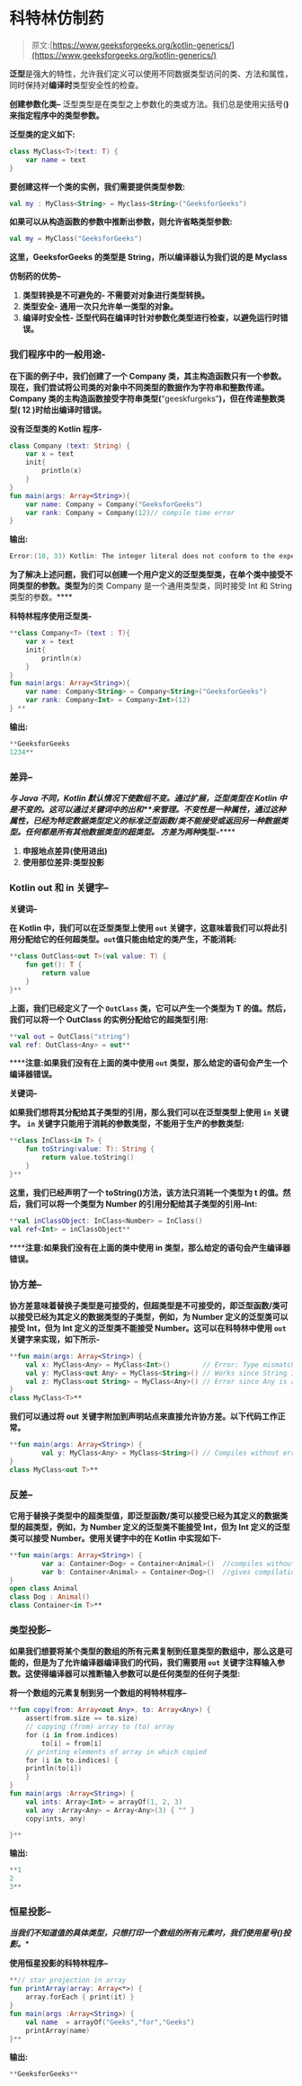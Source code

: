 # 科特林仿制药

> 原文:[https://www.geeksforgeeks.org/kotlin-generics/](https://www.geeksforgeeks.org/kotlin-generics/)

**泛型**是强大的特性，允许我们定义可以使用不同数据类型访问的类、方法和属性，同时保持对**编译时**类型安全性的检查。

**创建参数化类–**
泛型类型是在类型之上参数化的类或方法。我们总是使用尖括号(**)来指定程序中的类型参数。**

**泛型类的定义如下:**

```kt
class MyClass<T>(text: T) {
    var name = text
} 
```

**要创建这样一个类的实例，我们需要提供类型参数:**

```kt
val my : MyClass<String> = Myclass<String>("GeeksforGeeks")
```

**如果可以从构造函数的参数中推断出参数，则允许省略类型参数:**

```kt
val my = MyClass("GeeksforGeeks") 
```

**这里，GeeksforGeeks 的类型是 String，所以编译器认为我们说的是 Myclass**

****仿制药的优势–****

1.  ****类型转换是不可避免的-** 不需要对对象进行类型转换。**
2.  ****类型安全-** 通用一次只允许单一类型的对象。**
3.  ****编译时安全性-** 泛型代码在编译时针对参数化类型进行检查，以避免运行时错误。**

### **我们程序中的一般用途-**

**在下面的例子中，我们创建了一个 **Company** 类，其主构造函数只有一个参数。现在，我们尝试将公司类的对象中不同类型的数据作为字符串和整数传递。Company 类的主构造函数接受字符串类型(**“geeskfurgeks”**)，但在传递整数类型( **12** )时给出编译时错误。**

****没有泛型类的 Kotlin 程序-****

```kt
class Company (text: String) {
    var x = text
    init{
        println(x)
    }
}
fun main(args: Array<String>){
    var name: Company = Company("GeeksforGeeks")
    var rank: Company = Company(12)// compile time error
}
```

****输出:****

```kt
Error:(10, 33) Kotlin: The integer literal does not conform to the expected type String 
```

**为了解决上述问题，我们可以创建一个用户定义的泛型类型类，在单个类中接受不同类型的参数。类型为**的类 Company 是一个通用类型类，同时接受 Int 和 String 类型的参数。****

******科特林程序使用泛型类-******

```kt
**class Company<T> (text : T){
    var x = text
    init{
        println(x)
    }
}
fun main(args: Array<String>){
    var name: Company<String> = Company<String>("GeeksforGeeks")
    var rank: Company<Int> = Company<Int>(12)
} **
```

******输出:******

```kt
**GeeksforGeeks
1234** 
```

### ****差异–****

****与 Java 不同，Kotlin 默认情况下使数组不变。通过扩展，泛型类型在 Kotlin 中是不变的。这可以通过关键词中的**出**和**来管理。不变性是一种属性，通过这种属性，已经为特定数据类型定义的标准泛型函数/类不能接受或返回另一种数据类型。**任何**都是所有其他数据类型的超类型。
方差为*两种*类型-******

1.  ******申报地点差异(使用进出)******
2.  ******使用部位差异:类型投影******

### ****Kotlin out 和 in 关键字–****

******关键词–******

****在 Kotlin 中，我们可以在泛型类型上使用 **`out`** 关键字，这意味着我们可以将此引用分配给它的任何超类型。`out`值只能由给定的类产生，不能消耗:****

```kt
**class OutClass<out T>(val value: T) {
    fun get(): T {
        return value
    }
}** 
```

****上面，我们已经定义了一个 **`OutClass`** 类，它可以产生一个类型为 T 的值。然后，我们可以将一个 OutClass 的实例分配给它的超类型引用:****

```kt
**val out = OutClass("string")
val ref: OutClass<Any> = out** 
```

******注意:**如果我们没有在上面的类中使用 **`out`** 类型，那么给定的语句会产生一个编译器错误。****

******关键词–******

****如果我们想将其分配给其子类型的引用，那么我们可以在泛型类型上使用 **`in`** 关键字。 **`in`** 关键字只能用于消耗的参数类型，不能用于生产的参数类型:****

```kt
**class InClass<in T> {
    fun toString(value: T): String {
        return value.toString()
    }
}** 
```

****这里，我们已经声明了一个 toString()方法，该方法只消耗一个类型为 t 的值。然后，我们可以将一个类型为 Number 的引用分配给其子类型的引用–Int:****

```kt
**val inClassObject: InClass<Number> = InClass()
val ref<Int> = inClassObject** 
```

******注意:**如果我们没有在上面的类中使用 in 类型，那么给定的语句会产生编译器错误。****

### ****协方差–****

****协方差意味着替换子类型是可接受的，但超类型是不可接受的，即泛型函数/类可以接受已经为其定义的数据类型的子类型，例如，为 Number 定义的泛型类可以接受 Int，但为 Int 定义的泛型类不能接受 Number。这可以在科特林中使用 **`out`** 关键字来实现，如下所示-****

```kt
**fun main(args: Array<String>) {
    val x: MyClass<Any> = MyClass<Int>()        // Error: Type mismatch
    val y: MyClass<out Any> = MyClass<String>() // Works since String is a subtype of Any
    val z: MyClass<out String> = MyClass<Any>() // Error since Any is a supertype of String
}
class MyClass<T>**
```

****我们可以通过将 out 关键字附加到声明站点来直接允许协方差。以下代码工作正常。****

```kt
**fun main(args: Array<String>) {
        val y: MyClass<Any> = MyClass<String>() // Compiles without error
}
class MyClass<out T>**
```

### ****反差–****

****它用于替换子类型中的超类型值，即泛型函数/类可以接受已经为其定义的数据类型的超类型，例如，为 Number 定义的泛型类不能接受 Int，但为 Int 定义的泛型类可以接受 Number。使用关键字中的**在 Kotlin 中实现如下-******

```kt
**fun main(args: Array<String>) {
        var a: Container<Dog> = Container<Animal>()  //compiles without error
        var b: Container<Animal> = Container<Dog>()  //gives compilation error
}
open class Animal
class Dog : Animal()
class Container<in T>**
```

### ****类型投影–****

****如果我们想要将某个类型的数组的所有元素复制到任意类型的数组中，那么这是可能的，但是为了允许编译器编译我们的代码，我们需要用 **`out`** 关键字注释输入参数。这使得编译器可以推断输入参数可以是任何类型的任何子类型:****

******将一个数组的元素复制到另一个数组的柯特林程序–******

```kt
**fun copy(from: Array<out Any>, to: Array<Any>) {
    assert(from.size == to.size)
    // copying (from) array to (to) array
    for (i in from.indices)
        to[i] = from[i]
    // printing elements of array in which copied
    for (i in to.indices) {
    println(to[i])
    }
}
fun main(args :Array<String>) {
    val ints: Array<Int> = arrayOf(1, 2, 3)
    val any :Array<Any> = Array<Any>(3) { "" }
    copy(ints, any)

}**
```

******输出:******

```kt
**1
2
3** 
```

### ****恒星投影–****

****当我们不知道值的具体类型，只想打印一个数组的所有元素时，我们使用星号(*)投影。****

******使用恒星投影的科特林程序–******

```kt
**// star projection in array
fun printArray(array: Array<*>) {
    array.forEach { print(it) }
}
fun main(args :Array<String>) {
    val name  = arrayOf("Geeks","for","Geeks")
    printArray(name)
}**
```

******输出:******

```kt
**GeeksforGeeks**
```